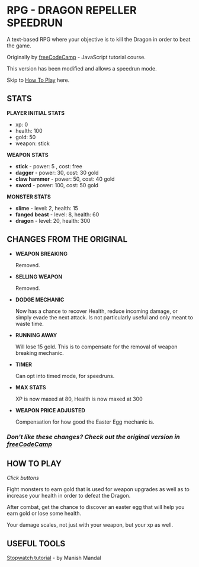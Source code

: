 # RPG - DRAGON REPELLER SPEEDRUN

A text-based RPG where your objective is to kill the Dragon in order to beat the game.

Originally by [freeCodeCamp](https://www.freecodecamp.org/) - JavaScript tutorial course.

This version has been modified and allows a speedrun mode.

Skip to [How To Play](#how-to-play) here.

## STATS

**PLAYER INITIAL STATS**

- xp: 0
- health: 100
- gold: 50
- weapon: stick

**WEAPON STATS**

- **stick** - power: 5 , cost: free
- **dagger** - power: 30, cost: 30 gold
- **claw hammer** - power: 50, cost: 40 gold
- **sword** - power: 100, cost: 50 gold

**MONSTER STATS**

- **slime** - level: 2, health: 15
- **fanged beast** - level: 8, health: 60
- **dragon** - level: 20, health: 300

## CHANGES FROM THE ORIGINAL

- **WEAPON BREAKING**

  Removed.

- **SELLING WEAPON**

  Removed.

- **DODGE MECHANIC**

  Now has a chance to recover Health, reduce incoming damage, or simply evade the next attack. Is not particularly useful and only meant to waste time.

- **RUNNING AWAY**

  Will lose 15 gold. This is to compensate for the removal of weapon breaking mechanic.

- **TIMER**

  Can opt into timed mode, for speedruns.

- **MAX STATS**

  XP is now maxed at 80, Health is now maxed at 300

- **WEAPON PRICE ADJUSTED**

  Compensation for how good the Easter Egg mechanic is.

### _Don't like these changes? Check out the original version in [freeCodeCamp](https://www.freecodecamp.org/learn/javascript-algorithms-and-data-structures-v8/)_

## <span id="how-to-play">HOW TO PLAY</span>

_Click buttons_

Fight monsters to earn gold that is used for weapon upgrades as well as to increase your health in order to defeat the Dragon.

After combat, get the chance to discover an easter egg that will help you earn gold or lose some health.

Your damage scales, not just with your weapon, but your xp as well.

## USEFUL TOOLS

[Stopwatch tutorial](https://medium.com/how-to-react/simple-way-to-create-a-stopwatch-in-react-js-bcc0e08e041e) - by Manish Mandal
